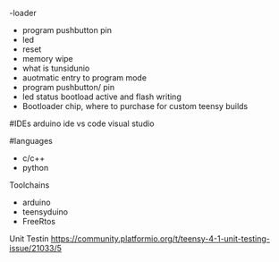 -loader
- program pushbutton pin
- led 
- reset
- memory wipe
- what is tunsidunio
- auotmatic entry to program mode 
- program pushbutton/ pin
- led status bootload active and flash writing
- Bootloader chip, where to purchase for custom teensy builds

#IDEs
arduino ide
vs code
visual studio

#languages
- c/c++
- python


Toolchains
- arduino
- teensyduino
- FreeRtos

Unit Testin
https://community.platformio.org/t/teensy-4-1-unit-testing-issue/21033/5